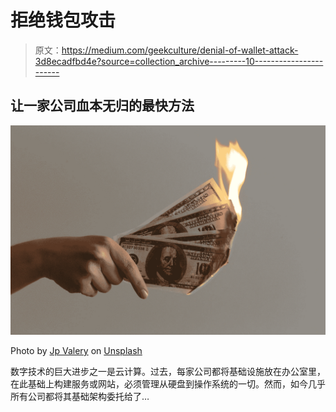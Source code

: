 # 拒绝钱包攻击

> 原文：<https://medium.com/geekculture/denial-of-wallet-attack-3d8ecadfbd4e?source=collection_archive---------10----------------------->

## 让一家公司血本无归的最快方法

![](img/010af0e927a3abc5173a53a9af611697.png)

Photo by [Jp Valery](https://unsplash.com/@jpvalery?utm_source=medium&utm_medium=referral) on [Unsplash](https://unsplash.com?utm_source=medium&utm_medium=referral)

数字技术的巨大进步之一是云计算。过去，每家公司都将基础设施放在办公室里，在此基础上构建服务或网站，必须管理从硬盘到操作系统的一切。然而，如今几乎所有公司都将其基础架构委托给了…